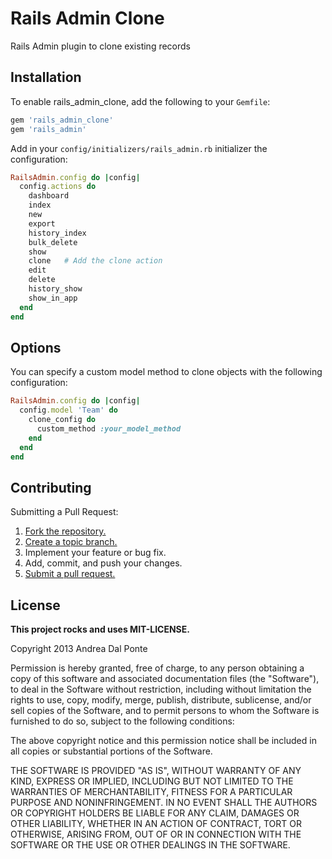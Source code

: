 # Rails Admin Clone

Rails Admin plugin to clone existing records


## Installation

To enable rails_admin_clone, add the following to your `Gemfile`:

```ruby
gem 'rails_admin_clone'
gem 'rails_admin'
```


Add in your `config/initializers/rails_admin.rb` initializer the configuration:
```ruby
RailsAdmin.config do |config|
  config.actions do
    dashboard
    index
    new
    export
    history_index
    bulk_delete
    show
    clone   # Add the clone action
    edit
    delete
    history_show
    show_in_app
  end
end
```

## Options
You can specify a custom model method to clone objects with the following configuration:
```ruby
RailsAdmin.config do |config|
  config.model 'Team' do
    clone_config do
      custom_method :your_model_method
    end
  end
end
```

## Contributing
Submitting a Pull Request:

1. [Fork the repository.][fork]
2. [Create a topic branch.][branch]
3. Implement your feature or bug fix.
4. Add, commit, and push your changes.
5. [Submit a pull request.][pr]

[fork]: http://help.github.com/fork-a-repo/
[branch]: http://learn.github.com/p/branching.html
[pr]: http://help.github.com/send-pull-requests/


## License
**This project rocks and uses MIT-LICENSE.**

Copyright 2013 Andrea Dal Ponte

Permission is hereby granted, free of charge, to any person obtaining
a copy of this software and associated documentation files (the
"Software"), to deal in the Software without restriction, including
without limitation the rights to use, copy, modify, merge, publish,
distribute, sublicense, and/or sell copies of the Software, and to
permit persons to whom the Software is furnished to do so, subject to
the following conditions:

The above copyright notice and this permission notice shall be
included in all copies or substantial portions of the Software.

THE SOFTWARE IS PROVIDED "AS IS", WITHOUT WARRANTY OF ANY KIND,
EXPRESS OR IMPLIED, INCLUDING BUT NOT LIMITED TO THE WARRANTIES OF
MERCHANTABILITY, FITNESS FOR A PARTICULAR PURPOSE AND
NONINFRINGEMENT. IN NO EVENT SHALL THE AUTHORS OR COPYRIGHT HOLDERS BE
LIABLE FOR ANY CLAIM, DAMAGES OR OTHER LIABILITY, WHETHER IN AN ACTION
OF CONTRACT, TORT OR OTHERWISE, ARISING FROM, OUT OF OR IN CONNECTION
WITH THE SOFTWARE OR THE USE OR OTHER DEALINGS IN THE SOFTWARE.

